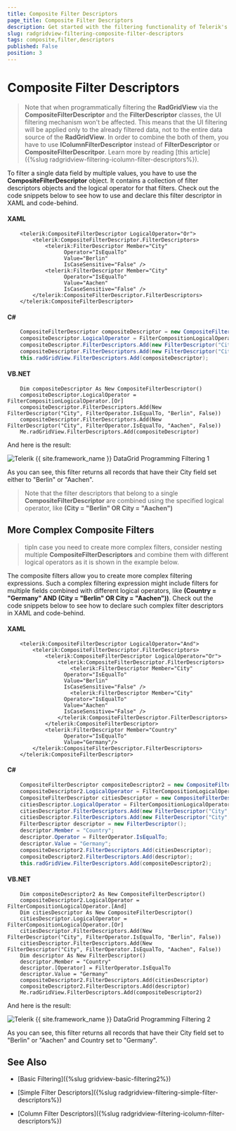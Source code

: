 ```yaml
---
title: Composite Filter Descriptors
page_title: Composite Filter Descriptors
description: Get started with the filtering functionality of Telerik's {{ site.framework_name }} DataGrid and learn how to apply composite filter descriptors.
slug: radgridview-filtering-composite-filter-descriptors
tags: composite,filter,descriptors
published: False
position: 3
---
```


# Composite Filter Descriptors


>Note that when programmatically filtering the __RadGridView__ via the __CompositeFilterDescriptor__ and the __FilterDescriptor__ classes, the UI filtering mechanism won't be affected. This means that the UI filtering will be applied only to the already filtered data, not to the entire data source of the __RadGridView__. In order to combine the both of them, you have to use __IColumnFilterDescriptor__ instead of __FilterDescriptor__ or __CompositeFilterDescritpor__. Learn more by reading [this article]({%slug radgridview-filtering-icolumn-filter-descriptors%}).

To filter a single data field by multiple values, you have to use the __CompositeFilterDescriptor__ object. It contains a collection of filter descriptors objects and the logical operator for that filters. Check out the code snippets below to see how to use and declare this filter descriptor in XAML and code-behind.

#### __XAML__

```XAML
	<telerik:CompositeFilterDescriptor LogicalOperator="Or">
	    <telerik:CompositeFilterDescriptor.FilterDescriptors>
	        <telerik:FilterDescriptor Member="City"
	              Operator="IsEqualTo"
	              Value="Berlin"
	              IsCaseSensitive="False" />
	        <telerik:FilterDescriptor Member="City"
	              Operator="IsEqualTo"
	              Value="Aachen"
	              IsCaseSensitive="False" />
	    </telerik:CompositeFilterDescriptor.FilterDescriptors>
	</telerik:CompositeFilterDescriptor>
```


#### __C#__

```C#
	CompositeFilterDescriptor compositeDescriptor = new CompositeFilterDescriptor();
	compositeDescriptor.LogicalOperator = FilterCompositionLogicalOperator.Or;
	compositeDescriptor.FilterDescriptors.Add(new FilterDescriptor("City", FilterOperator.IsEqualTo, "Berlin", false));
	compositeDescriptor.FilterDescriptors.Add(new FilterDescriptor("City", FilterOperator.IsEqualTo, "Aachen", false));
	this.radGridView.FilterDescriptors.Add(compositeDescriptor);
```

#### __VB.NET__

```VB.NET
	Dim compositeDescriptor As New CompositeFilterDescriptor()
	compositeDescriptor.LogicalOperator = FilterCompositionLogicalOperator.[Or]
	compositeDescriptor.FilterDescriptors.Add(New FilterDescriptor("City", FilterOperator.IsEqualTo, "Berlin", False))
	compositeDescriptor.FilterDescriptors.Add(New FilterDescriptor("City", FilterOperator.IsEqualTo, "Aachen", False))
	Me.radGridView.FilterDescriptors.Add(compositeDescriptor)
```

And here is the result:

![Telerik {{ site.framework_name }} DataGrid Programming Filtering 1](images/RadGridView_ProgrammingFiltering_1.png)

As you can see, this filter returns all records that have their City field set either to "Berlin" or "Aachen".

>Note that the filter descriptors that belong to a single __CompositeFilterDescriptor__ are combined using the specified logical operator, like __(City = "Berlin" OR City = "Aachen")__

## More Complex Composite Filters

>tipIn case you need to create more complex filters, consider nesting multiple __CompositeFilterDescriptors__ and combine them with different logical operators as it is shown in the example below.

The composite filters allow you to create more complex filtering expressions. Such a complex filtering expression might include filters for multiple fields combined with different logical operators, like __(Country = "Germany" AND (City = "Berlin" OR City = "Aachen"))__. Check out the code snippets below to see how to declare such complex filter descriptors in XAML and code-behind.

#### __XAML__

```XAML
	<telerik:CompositeFilterDescriptor LogicalOperator="And">
	    <telerik:CompositeFilterDescriptor.FilterDescriptors>
	        <telerik:CompositeFilterDescriptor LogicalOperator="Or">
	            <telerik:CompositeFilterDescriptor.FilterDescriptors>
	                <telerik:FilterDescriptor Member="City"
	              Operator="IsEqualTo"
	              Value="Berlin"
	              IsCaseSensitive="False" />
	                <telerik:FilterDescriptor Member="City"
	              Operator="IsEqualTo"
	              Value="Aachen"
	              IsCaseSensitive="False" />
	            </telerik:CompositeFilterDescriptor.FilterDescriptors>
	        </telerik:CompositeFilterDescriptor>
	        <telerik:FilterDescriptor Member="Country"
	              Operator="IsEqualTo"
	              Value="Germany"/>
	    </telerik:CompositeFilterDescriptor.FilterDescriptors>
	</telerik:CompositeFilterDescriptor>
```

#### __C#__

```C#
	CompositeFilterDescriptor compositeDescriptor2 = new CompositeFilterDescriptor();
	compositeDescriptor2.LogicalOperator = FilterCompositionLogicalOperator.And;
	CompositeFilterDescriptor citiesDescriptor = new CompositeFilterDescriptor();
	citiesDescriptor.LogicalOperator = FilterCompositionLogicalOperator.Or;
	citiesDescriptor.FilterDescriptors.Add(new FilterDescriptor("City", FilterOperator.IsEqualTo, "Berlin", false));
	citiesDescriptor.FilterDescriptors.Add(new FilterDescriptor("City", FilterOperator.IsEqualTo, "Aachen", false));
	FilterDescriptor descriptor = new FilterDescriptor();
	descriptor.Member = "Country";
	descriptor.Operator = FilterOperator.IsEqualTo;
	descriptor.Value = "Germany";
	compositeDescriptor2.FilterDescriptors.Add(citiesDescriptor);
	compositeDescriptor2.FilterDescriptors.Add(descriptor);
	this.radGridView.FilterDescriptors.Add(compositeDescriptor2);
```



#### __VB.NET__

```VB.NET
	Dim compositeDescriptor2 As New CompositeFilterDescriptor()
	compositeDescriptor2.LogicalOperator = FilterCompositionLogicalOperator.[And]
	Dim citiesDescriptor As New CompositeFilterDescriptor()
	citiesDescriptor.LogicalOperator = FilterCompositionLogicalOperator.[Or]
	citiesDescriptor.FilterDescriptors.Add(New FilterDescriptor("City", FilterOperator.IsEqualTo, "Berlin", False))
	citiesDescriptor.FilterDescriptors.Add(New FilterDescriptor("City", FilterOperator.IsEqualTo, "Aachen", False))
	Dim descriptor As New FilterDescriptor()
	descriptor.Member = "Country"
	descriptor.[Operator] = FilterOperator.IsEqualTo
	descriptor.Value = "Germany"
	compositeDescriptor2.FilterDescriptors.Add(citiesDescriptor)
	compositeDescriptor2.FilterDescriptors.Add(descriptor)
	Me.radGridView.FilterDescriptors.Add(compositeDescriptor2)
```

And here is the result:

![Telerik {{ site.framework_name }} DataGrid Programming Filtering 2](images/RadGridView_ProgrammingFiltering_2.png)

As you can see, this filter returns all records that have their City field set to "Berlin" or "Aachen" and Country set to "Germany". 

## See Also

 * [Basic Filtering]({%slug gridview-basic-filtering2%})

 * [Simple Filter Descriptors]({%slug radgridview-filtering-simple-filter-descriptors%})

 * [Column Filter Descriptors]({%slug radgridview-filtering-icolumn-filter-descriptors%})
